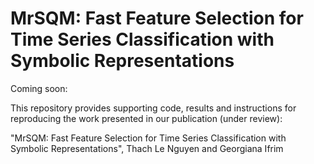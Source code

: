 # MrSQM: Fast Feature Selection for Time Series Classification with Symbolic Representations

Coming soon:

This repository provides supporting code, results and instructions for reproducing the work presented in our publication (under review):

"MrSQM: Fast Feature Selection for Time Series Classification with Symbolic Representations", Thach Le Nguyen and Georgiana Ifrim
